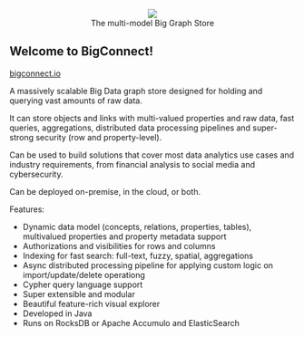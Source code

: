 <p align="center">
  <img src="https://github.com/bigconnect/bigconnect/raw/master/docs/logo.png"/>
  <br>
  The multi-model Big Graph Store<br>
</p>

Welcome to BigConnect!
----------------------
[bigconnect.io](https://bigconnect.io)

A massively scalable Big Data graph store designed for holding and querying vast amounts of raw data. 

It can store objects and links with multi-valued properties and raw data, fast queries, aggregations, distributed data processing pipelines and super-strong security (row and property-level).

Can be used to build solutions that cover most data analytics use cases and industry requirements, from financial analysis to social media and cybersecurity. 

Can be deployed on-premise, in the cloud, or both.

Features:

* Dynamic data model (concepts, relations, properties, tables), multivalued properties and property metadata support
* Authorizations and visibilities for rows and columns
* Indexing for fast search: full-text, fuzzy, spatial, aggregations
* Async distributed processing pipeline for applying custom logic on import/update/delete operationg
* Cypher query language support
* Super extensible and modular
* Beautiful feature-rich visual explorer
* Developed in Java
* Runs on RocksDB or Apache Accumulo and ElasticSearch

